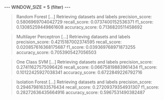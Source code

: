 
 --- WINDOW_SIZE = 5 (filter) --- 


> Random Forest
[...] Retrieving datasets and labels
precision_score: 0.5806969704042729
recall_score: 0.0737400152536371
f1_score: 0.13085259449861608
accuracy_score: 0.7136820511458692


> Multilayer Perceptron
[...] Retrieving datasets and labels
precision_score: 0.4215187002374595
recall_score: 0.020857616368175687
f1_score: 0.039369768971873255
accuracy_score: 0.7053905427056503


> One Class SVM
[...] Retrieving datasets and labels
precision_score: 0.27411627575096426
recall_score: 0.06675819883961434
f1_score: 0.10122425927038341
accuracy_score: 0.6722849226792716


> Isolation Forest
[...] Retrieving datasets and labels
precision_score: 0.29467981633576434
recall_score: 0.27209379354931307
f1_score: 0.28272636435664916
accuracy_score: 0.5967531490382487
